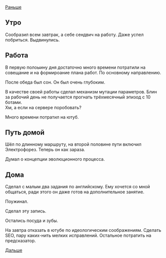 [Раньше](2019.10.07.md)
## Утро
Сообразил всем завтрак, а себе сендвич на работу. Даже успел побриться. Выдвинулись.
## Работа
В первую полоыину дня достаточно много времени потратили на совещание и на формироание плана работ. По основному направлению.

После обеда был сон. Он был очень глубоким.

В качестве своей работы сделал механизм мутации параметров. Блин за рабочий день не получается прогнать трёхмесячный эпизод с 10 ботами.  
Хм, а если на сервере поробовать?

Много времени потратил на ютуб.
## Путь домой
Шёл по длинному маршруту, на второй половине пути включил Электрофорез. Теперь он как зараза.

Думал о концепции эволюционного процесса.
## Дома
Сделал с малым два задания по английскому. Ему хочется со мной общаться, ради этого он даже готов на дополнительное занятие.

Поужинал.

Сделал эту запись.

Остались посуда и зубы.

На завтра отказать в ютубе по идеологическим соображениям.
Сделать SEO, пару каких-нить мелких исправлений. Остальное потратить на предсказатор.

[Дальше](2019.10.09.md)